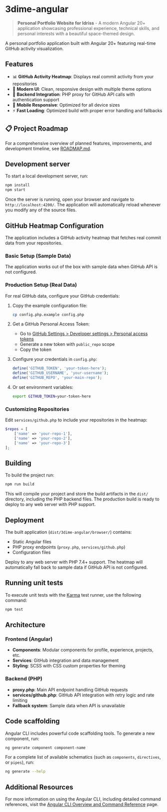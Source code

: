 # 3dime-angular

> **Personal Portfolio Website for Idriss** - A modern Angular 20+ application showcasing professional experience, technical skills, and personal interests with a beautiful space-themed design.

A personal portfolio application built with Angular 20+ featuring real-time GitHub activity visualization.

## Features

- 📊 **GitHub Activity Heatmap**: Displays real commit activity from your repositories
- 🎨 **Modern UI**: Clean, responsive design with multiple theme options
- 🔧 **Backend Integration**: PHP proxy for GitHub API calls with authentication support
- 📱 **Mobile Responsive**: Optimized for all device sizes
- ⚡ **Fast Loading**: Optimized build with proper error handling and fallbacks

## 📋 Project Roadmap

For a comprehensive overview of planned features, improvements, and development timeline, see [ROADMAP.md](./ROADMAP.md).

## Development server

To start a local development server, run:

```bash
npm install
npm start
```

Once the server is running, open your browser and navigate to `http://localhost:4200/`. The application will automatically reload whenever you modify any of the source files.

## GitHub Heatmap Configuration

The application includes a GitHub activity heatmap that fetches real commit data from your repositories.

### Basic Setup (Sample Data)

The application works out of the box with sample data when GitHub API is not configured.

### Production Setup (Real Data)

For real GitHub data, configure your GitHub credentials:

1. Copy the example configuration file:
   ```bash
   cp config.php.example config.php
   ```

2. Get a GitHub Personal Access Token:
   - Go to [GitHub Settings > Developer settings > Personal access tokens](https://github.com/settings/tokens)
   - Generate a new token with `public_repo` scope
   - Copy the token

3. Configure your credentials in `config.php`:
   ```php
   define('GITHUB_TOKEN', 'your-token-here');
   define('GITHUB_USERNAME', 'your-username');
   define('GITHUB_REPO', 'your-main-repo');
   ```

4. Or set environment variables:
   ```bash
   export GITHUB_TOKEN=your-token-here
   ```

### Customizing Repositories

Edit `services/github.php` to include your repositories in the heatmap:

```php
$repos = [
    ['name' => 'your-repo-1'],
    ['name' => 'your-repo-2'],
    ['name' => 'your-repo-3']
];
```

## Building

To build the project run:

```bash
npm run build
```

This will compile your project and store the build artifacts in the `dist/` directory, including the PHP backend files. The production build is ready to deploy to any web server with PHP support.

## Deployment

The built application (`dist/3dime-angular/browser/`) contains:
- Static Angular files
- PHP proxy endpoints (`proxy.php`, `services/github.php`)
- Configuration files

Deploy to any web server with PHP 7.4+ support. The heatmap will automatically fall back to sample data if GitHub API is not configured.

## Running unit tests

To execute unit tests with the [Karma](https://karma-runner.github.io) test runner, use the following command:

```bash
npm test
```

## Architecture

### Frontend (Angular)
- **Components**: Modular components for profile, experience, projects, etc.
- **Services**: GitHub integration and data management
- **Styling**: SCSS with CSS custom properties for theming

### Backend (PHP)
- **proxy.php**: Main API endpoint handling GitHub requests
- **services/github.php**: GitHub API integration with retry logic and rate limiting
- **Fallback system**: Sample data when API is unavailable

## Code scaffolding

Angular CLI includes powerful code scaffolding tools. To generate a new component, run:

```bash
ng generate component component-name
```

For a complete list of available schematics (such as `components`, `directives`, or `pipes`), run:

```bash
ng generate --help
```

## Additional Resources

For more information on using the Angular CLI, including detailed command references, visit the [Angular CLI Overview and Command Reference](https://angular.dev/tools/cli) page.
